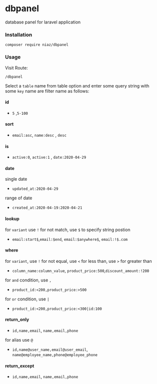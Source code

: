 # dbpanel
database panel for laravel application

### Installation

```
composer require niaz/dbpanel
```
### Usage

Visit Route:

```
/dbpanel
```
Select a `table` name from table option and enter some query string with some `key` name are filter name as follows:

#### id

+ `5` ,`5-100`

#### sort

+ `email:asc`, `name:desc` , `desc`

#### is
+ `active:0`, `active:1` , `date:2020-04-29`

#### date

single date

+ `updated_at:2020-04-29`

range of date

+ `created_at:2020-04-19:2020-04-21`

#### lookup
for `variant` use `!` for not match, use `$` to specify string postion

+ `email:start$`,`email:$end`, `email:$anywhere$`, `email:!$.com`


#### where
for `variant`, use `!` for not equal, use `<` for less than, use `>` for greater than

+ `column_name:column_value`, `product_price:500`,`discount_amount:!200`

for `and` condition, use `,`

+ `product_id:<200,product_price:>500`

for `or` condition, use `|`

+ `product_id:<200,product_price:<300|id:100`

#### return_only

+ `id,name,email`, `name,email,phone`

for alias use `@`

+ `id,name@user_name,email@user_email`, `name@employee_name,phone@employee_phone`

#### return_except
+ `id,name,email`, `name,email,phone`

